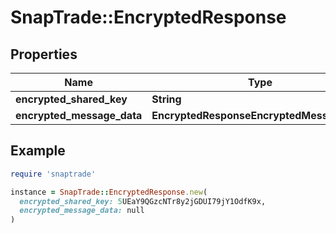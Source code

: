 # SnapTrade::EncryptedResponse

## Properties

| Name | Type | Description | Notes |
| ---- | ---- | ----------- | ----- |
| **encrypted_shared_key** | **String** |  | [optional] |
| **encrypted_message_data** | **EncryptedResponseEncryptedMessageData** |  | [optional] |

## Example

```ruby
require 'snaptrade'

instance = SnapTrade::EncryptedResponse.new(
  encrypted_shared_key: 5UEaY9QGzcNTr8y2jGDUI79jY1OdfK9x,
  encrypted_message_data: null
)
```

